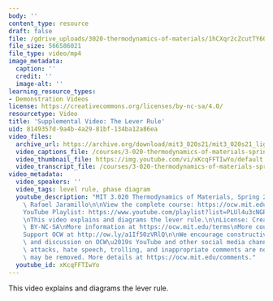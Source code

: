 ```yaml
---
body: ''
content_type: resource
draft: false
file: /gdrive_uploads/3020-thermodynamics-of-materials/1hCXqr2cZcutTY606O4TA6e0niVfBRwin/mit3_020s21_lightboard_03_1080p.mp4
file_size: 566586021
file_type: video/mp4
image_metadata:
  caption: ''
  credit: ''
  image-alt: ''
learning_resource_types:
- Demonstration Videos
license: https://creativecommons.org/licenses/by-nc-sa/4.0/
resourcetype: Video
title: 'Supplemental Video: The Lever Rule'
uid: 8149357d-9a4b-4a29-81bf-134ba12a86ea
video_files:
  archive_url: https://archive.org/download/mit3_020s21/mit3_020s21_lightboard_03_360p.mp4
  video_captions_file: /courses/3-020-thermodynamics-of-materials-spring-2021/1hCXqr2cZcutTY606O4TA6e0niVfBRwin_transcript.webvtt
  video_thumbnail_file: https://img.youtube.com/vi/xKcqFFTIwYo/default.jpg
  video_transcript_file: /courses/3-020-thermodynamics-of-materials-spring-2021/1hCXqr2cZcutTY606O4TA6e0niVfBRwin_transcript.pdf
video_metadata:
  video_speakers: ''
  video_tags: level rule, phase diagram
  youtube_description: "MIT 3.020 Thermodynamics of Materials, Spring 2021\nInstructor:\
    \ Rafael Jaramillo\n\nView the complete course: https://ocw.mit.edu/courses/3-020-thermodynamics-of-materials-spring-2021/\n\
    YouTube Playlist: https://www.youtube.com/playlist?list=PLUl4u3cNGP61g-yRbJz4ghFPJLiok1HxX\n\
    \nThis video explains and diagrams the lever rule.\n\nLicense: Creative Commons\
    \ BY-NC-SA\nMore information at https://ocw.mit.edu/terms\nMore courses at https://ocw.mit.edu\n\
    Support OCW at http://ow.ly/a1If50zVRlQ\n\nWe encourage constructive comments\
    \ and discussion on OCW\u2019s YouTube and other social media channels. Personal\
    \ attacks, hate speech, trolling, and inappropriate comments are not allowed and\
    \ may be removed. More details at https://ocw.mit.edu/comments."
  youtube_id: xKcqFFTIwYo
---
```

This video explains and diagrams the lever rule.